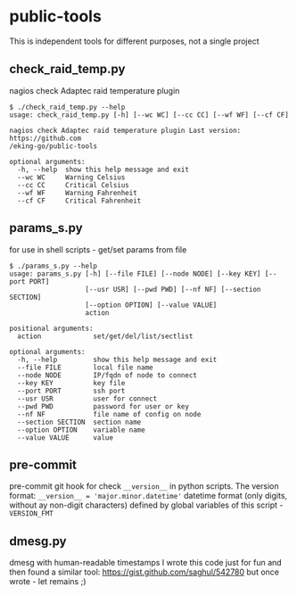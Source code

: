 # public-tools
This is independent tools for different purposes, not a single project


## check_raid_temp.py
nagios check Adaptec raid temperature plugin
```
$ ./check_raid_temp.py --help
usage: check_raid_temp.py [-h] [--wc WC] [--cc CC] [--wf WF] [--cf CF]

nagios check Adaptec raid temperature plugin Last version: https://github.com
/eking-go/public-tools

optional arguments:
  -h, --help  show this help message and exit
  --wc WC     Warning Celsius
  --cc CC     Critical Celsius
  --wf WF     Warning Fahrenheit
  --cf CF     Critical Fahrenheit

```

## params_s.py
for use in shell scripts - get/set params from file
```
$ ./params_s.py --help
usage: params_s.py [-h] [--file FILE] [--node NODE] [--key KEY] [--port PORT]
                   [--usr USR] [--pwd PWD] [--nf NF] [--section SECTION]
                   [--option OPTION] [--value VALUE]
                   action

positional arguments:
  action             set/get/del/list/sectlist

optional arguments:
  -h, --help         show this help message and exit
  --file FILE        local file name
  --node NODE        IP/fqdn of node to connect
  --key KEY          key file
  --port PORT        ssh port
  --usr USR          user for connect
  --pwd PWD          password for user or key
  --nf NF            file name of config on node
  --section SECTION  section name
  --option OPTION    variable name
  --value VALUE      value
```


## pre-commit
pre-commit git hook for check `__version__` in python scripts.
The version format: `__version__ = 'major.minor.datetime'`
datetime format (only digits, without ay non-digit characters) defined by
global variables of this script - `VERSION_FMT`

## dmesg.py 
dmesg with human-readable timestamps
I wrote this code just for fun and then found a similar tool:
https://gist.github.com/saghul/542780
but once wrote - let remains ;)
